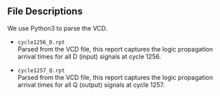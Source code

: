 ## File Descriptions 

We use Python3 to parse the VCD.

- `cycle1256_D.rpt`  
  Parsed from the VCD file, this report captures the logic propagation arrival times for all D (input) signals at cycle 1256.

- `cycle1257_Q.rpt`  
  Parsed from the VCD file, this report captures the logic propagation arrival times for all Q (output) signals at cycle 1257.
